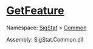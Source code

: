 # [GetFeature](./Signature-100663436.md)

Namespace: [SigStat]() > [Common](./../README.md)

Assembly: SigStat.Common.dll

